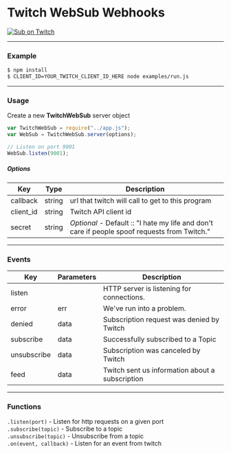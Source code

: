 # Twitch WebSub Webhooks

[![Sub on Twitch](https://static-cdn.jtvnw.net/jtv_user_pictures/panel-51684790-image-2c23ef005f9a4731-320-320.png)](https://www.twitch.tv/modesttim/subscribe)

---
### Example

```sh
$ npm install
$ CLIENT_ID=YOUR_TWITCH_CLIENT_ID_HERE node examples/run.js
```

---
### Usage
Create a new **TwitchWebSub** server object

```javascript
var TwitchWebSub = require("../app.js");
var WebSub = TwitchWebSub.server(options);

// Listen on port 9001
WebSub.listen(9001);
```

##### Options

| Key       | Type   | Description                                                                                 |
|-----------|--------|---------------------------------------------------------------------------------------------|
| callback  | string | url that twitch will call to get to this program                                   |
| client_id | string | Twitch API client id                                                                        |
| secret    | string | *Optional* - Default :: "I hate my life and don't care if people spoof requests from Twitch." |

---
### Events

| Key         | Parameters | Description                                     |
|-------------|------------|-------------------------------------------------|
| listen      |            | HTTP server is listening for connections.       |
| error       | err        | We've run into a problem.                       |
| denied      | data       | Subscription request was denied by Twitch       |
| subscribe   | data       | Successfully subscribed to a Topic              |
| unsubscribe | data       | Subscription was canceled by Twitch             |
| feed        | data       | Twitch sent us information about a subscription |

---
### Functions

`.listen(port)` - Listen for http requests on a given port  
`.subscribe(topic)` - Subscribe to a topic  
`.unsubscribe(topic)` - Unsubscribe from a topic  
`.on(event, callback)` - Listen for an event from twitch
